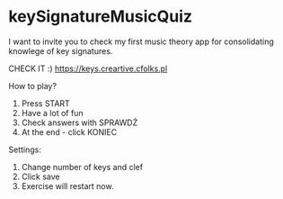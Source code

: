 # keySignatureMusicQuiz

I want to invite you to check my first music theory app for consolidating knowlege of key signatures.


CHECK IT :) 
https://keys.creartive.cfolks.pl


How to play?
1. Press START 
2. Have a lot of fun
3. Check answers with SPRAWDŹ
4. At the end - click KONIEC

Settings:
1. Change number of keys and clef
2. Click save
3. Exercise will restart now.
